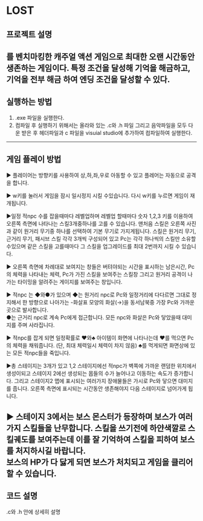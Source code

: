 # LOST
## 프로젝트 설명
<Vampire Survivors>를 벤치마킹한 캐주얼 액션 게임으로 최대한 오랜 시간동안 생존하는 게임이다. 특정 조건을 달성해 기억을 해금하고, 기억을 전부 해금
하여 엔딩 조건을 달성할 수 있다.
---
## 실행하는 방법 
1. .exe 파일을 실행한다.
2. 컴파일 후 실행하기 위해서는 올라와 있는 .c와 .h 파일 그리고 음악파일을  모두 다운 받은 후 헤더파일과 c 파일을 visuial studio에 추가하여 컴파일하여 실행한다.
---
## 게임 플레이 방법
  ▶ 플레이어는 방향키를 사용하여 상,하,좌,우로 아동할 수 있고 플레어는 자동으로 공격을 합니다.
  
  ▶ w키를 눌러서 게임을 잠시 일시정지 시킬 수있습니다. 다시 w키를 누르면 게임이 재개됩니다.
  
  ▶일정 적npc 수를 잡을때마다 레벨업하며 레벨업 할때마다 숫자 1,2,3 키를 이용하여 오른쪽 측면에 나타나는 스킬3개중하나를 고를 수 있습니다. 
  맨처음 스킬은 오른쪽 사진과 같이 원거리 무기중 하나를 선택하여 기본 무기로 가지게됩니다.
  스킬은 원거리 무기, 근거리 무기, 패시브 스킬 각각 3개씩 구성되어 있고 Pc는 각각 하나씩의 스킬만 소유할 수있으며 같은 스킬을 고를때마다 그 스킬을 업그레이드를 최대 2번까지 시킬 수 있습니다.
  
  ▶ 오른쪽 측면에 차례대로 보여지는 창들은 버텨야되는 시간을 표시하는 남은시간, Pc의 체력을 나타내는 체력,
  Pc가 가진 스킬을 보여주는 스킬창 그리고 원거리 공격이 나가는 타이밍을 알려주는 게이지를 보여주는 창입니다.
  
  ▶ 적npc 는 ◆와●가 있으며 ◆는 원거리 npc로 Pc와 일정거리에 다다르면 그대로 정지해서 한 방향으로 나아가는 -화살표 모양의 화살(→)을 동서남북중 가장 Pc와 가까운 곳으로 발사합니다.  
  ●는 근거리 npc로 계속 Pc에게 접근합니다. 모든 npc와 화살은 Pc와 닿았을때 대미지를 주며 사라집니다.
  
  ▶ 적npc를 잡게 되면 일정확률로 ♥와♣ 아이템이 화면에 나타나는데 ♥를 먹으면 Pc의 체력을 채워줍니다.
  (단, 최대 체력일시 체력이 차지 않음) ♣를 먹게되면 화면상에 있는 모든 적npc들을 죽입니다.
  
  ▶총 스테이지는 3개가 있고 1,2 스테이지에선 적npc가 벽쪽에 가까운 랜덤한 위치에서 생성이되고
  스테이지 2에선 생성되는 몹들의 수가 늘어나고 이동하는 속도가 증가합니다. 
  그리고 스테이지2 맵에 표시되는 여러가지 장애물들은 가시로 Pc와 닿으면 대미지를 줍니다. 
  오른쪽 측면에 표시되는 시간동안 생존해야지 다음 스테이지로 넘어가게 됩니다.
  
  ▶ 스테이지 3에서는 보스 몬스터가 등장하며 보스가 여러가지 스킬들을 난무합니다.
  스킬을 쓰기전에 하얀색깔로 스킬궤도를 보여주는데 이를 잘 기억하여 스킬을 피하여 보스를 처지하시길 바랍니다.  
  보스의 HP가 다 닳게 되면 보스가 처치되고 게임을 클리어 할 수 있습니다.
---
## 코드 설명
  .c와 .h 안에 상세히 설명
